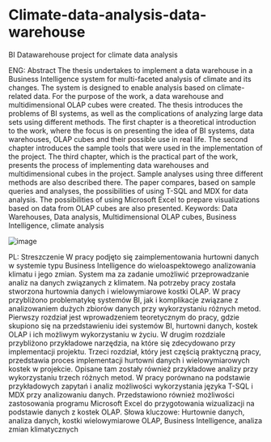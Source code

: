 # Climate-data-analysis-data-warehouse
BI Datawarehouse project for climate data analysis 


ENG: Abstract
The thesis undertakes to implement a data warehouse in a Business Intelligence
system for multi-faceted analysis of climate and its changes. The system is designed to
enable analysis based on climate-related data. For the purpose of the work, a data
warehouse and multidimensional OLAP cubes were created. The thesis introduces the
problems of BI systems, as well as the complications of analyzing large data sets using
different methods. The first chapter is a theoretical introduction to the work, where the
focus is on presenting the idea of BI systems, data warehouses, OLAP cubes and their
possible use in real life. The second chapter introduces the sample tools that were used in
the implementation of the project. The third chapter, which is the practical part of the
work, presents the process of implementing data warehouses and multidimensional cubes
in the project. Sample analyses using three different methods are also described there.
The paper compares, based on sample queries and analyses, the possibilities of using
T-SQL and MDX for data analysis. The possibilities of using Microsoft Excel to prepare
visualizations based on data from OLAP cubes are also presented.
Keywords: Data Warehouses, Data analysis, Multidimensional OLAP cubes, Business
Intelligence, climate analysis

![image](https://github.com/user-attachments/assets/7abaf351-c959-407e-aeac-88d1784b248c)

PL: Streszczenie
W pracy podjęto się zaimplementowania hurtowni danych w systemie typu
Business Intelligence do wieloaspektowego analizowania klimatu i jego zmian. System
ma za zadanie umożliwić przeprowadzanie analiz na danych związanych z klimatem.
Na potrzeby pracy została stworzona hurtownia danych i wielowymiarowe kostki OLAP.
W pracy przybliżono problematykę systemów BI, jak i komplikacje związane
z analizowaniem dużych zbiorów danych przy wykorzystaniu różnych metod. Pierwszy
rozdział jest wprowadzeniem teoretycznym do pracy, gdzie skupiono się na
przedstawieniu idei systemów BI, hurtowni danych, kostek OLAP i ich możliwym
wykorzystaniu w życiu. W drugim rozdziale przybliżono przykładowe narzędzia, na które
się zdecydowano przy implementacji projektu. Trzeci rozdział, który jest częścią
praktyczną pracy, przedstawia proces implementacji hurtowni danych
i wielowymiarowych kostek w projekcie. Opisane tam zostały również przykładowe
analizy przy wykorzystaniu trzech różnych metod. W pracy porównano na podstawie
przykładowych zapytań i analiz możliwości wykorzystania języka T-SQL i MDX przy
analizowaniu danych. Przedstawiono również możliwości zastosowania programu
Microsoft Excel do przygotowania wizualizacji na podstawie danych z kostek OLAP.
Słowa kluczowe: Hurtownie danych, analiza danych, kostki wielowymiarowe OLAP,
Business Intelligence, analiza zmian klimatycznych





